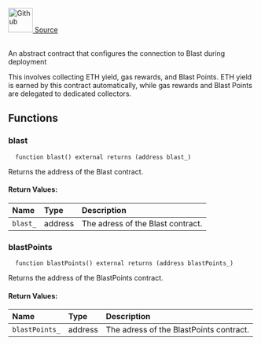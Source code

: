 <a href="https://github.com/AgentFi/agentfi-contracts/blob/main/contracts/interfaces/utils/IBlastable.sol"><img src="/img/github.svg" alt="Github" width="50px"/> Source</a><br/><br/>

An abstract contract that configures the connection to Blast during deployment

This involves collecting ETH yield, gas rewards, and Blast Points. ETH yield is earned by this contract automatically, while gas rewards and Blast Points are delegated to dedicated collectors.


## Functions
### blast
```solidity
  function blast() external returns (address blast_)
```
Returns the address of the Blast contract.



#### Return Values:
| Name                           | Type          | Description                                                                  |
| :----------------------------- | :------------ | :--------------------------------------------------------------------------- |
| `blast_` | address | The adress of the Blast contract. |

### blastPoints
```solidity
  function blastPoints() external returns (address blastPoints_)
```
Returns the address of the BlastPoints contract.



#### Return Values:
| Name                           | Type          | Description                                                                  |
| :----------------------------- | :------------ | :--------------------------------------------------------------------------- |
| `blastPoints_` | address | The adress of the BlastPoints contract. |

